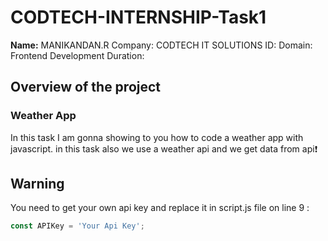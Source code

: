 # CODTECH-INTERNSHIP-Task1

**Name:** MANIKANDAN.R
Company: CODTECH IT SOLUTIONS
ID:
Domain: Frontend Development
Duration: 

## Overview of the project

### Weather App
In this task  I am gonna showing to you how to code a weather app with javascript. in this task also we use a weather api and we get data from api❗️

## Warning
You need to get your own api key and replace it in script.js file on line 9 :

```javascript
const APIKey = 'Your Api Key';
